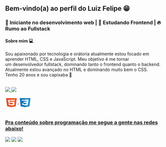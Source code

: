 ## Bem-vindo(a) ao perfil do Luiz Felipe 😁
### 🚀 Iniciante no desenvolvimento web | 🎯 Estudando Frontend | 🔥 Rumo ao Fullstack <br>

#### Sobre mim 💻
Sou apaixonado por tecnologia e orátoria atualmente estou focado em aprender HTML, CSS e JavaScript. Meu objetivo é me tornar <br>
um desenvolvedor fullstack, dominando tanto o frontend quanto o backend. Atualmente estou avançado no HTML e dominando muito bem o CSS. Tenho 20 anos e sou capixaba 📌

<br>
 <div>
   <a href="https://github.com/Luizf-devdias">
   <img height="180em" src="https://github-readme-stats.vercel.app/api?username=Luizf-devdias&show_icons=true&theme=tokyonight&include_all_commits=true&count_private=true"/>
   <img height="180em" src="https://github-readme-stats.vercel.app/api/top-langs/?username=Luizf-devdias&layout=compact&langs_count=6&theme=tokyonight"/>
</div>
    
<div style="display: inline_block"><br>
  <img align="center" alt="HTML" height="30" width="40" src="https://raw.githubusercontent.com/devicons/devicon/master/icons/html5/html5-original.svg">
  <img align="center" alt="CSS" height="30" width="40" src="https://raw.githubusercontent.com/devicons/devicon/master/icons/css3/css3-original.svg">
</div>
 
<br>
 
### Pra conteúdo sobre programação me segue a gente nas redes abaixo!
 
<div>
 <a href="https://instagram.com/luizf_diass" target="_blank"><img src="https://img.shields.io/badge/-Instagram-%23E4405F?style=for-the-badge&logo=instagram&logoColor=white" target="_blank"></a>
 <a href="https://discord.gg/S9rQAXaJ" target="_blank"><img src="https://img.shields.io/badge/Discord-7289DA?style=for-the-badge&logo=discord&logoColor=white" target="_blank"></a>
 <a href = "mailto:luizfdias027@gmail.com"><img src="https://img.shields.io/badge/-Gmail-%23333?style=for-the-badge&logo=gmail&logoColor=white" target="_blank"></a>
</div>
